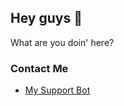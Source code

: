 <h2>Hey guys 👋</h2>
What are you doin' here?

<h3>Contact Me</h3>

- <a href="https://t.me/TheAlexSupportBot">My Support Bot</a>
